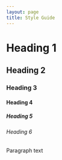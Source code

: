 ```yaml
---
layout: page
title: Style Guide
---
```


# Heading 1
## Heading 2
### Heading 3
#### Heading 4
##### Heading 5
###### Heading 6

Paragraph text
